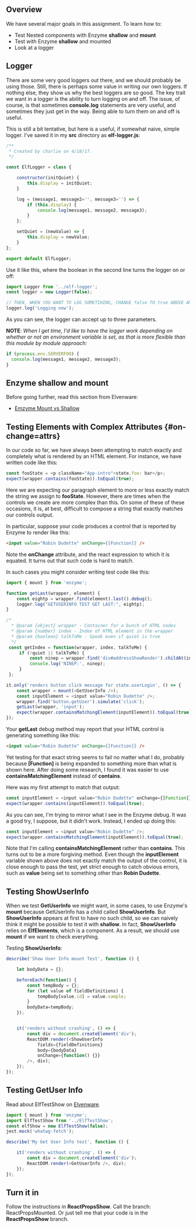 ## Overview

We have several major goals in this assignment. To learn how to:

- Test Nested components with Enzyme **shallow** and **mount**
- Test with Enzyme **shallow** and mounted
- Look at a logger

## Logger

There are some very good loggers out there, and we should probably be using those. Still, there is perhaps some value in writing our own loggers. If nothing else, they show us why the best loggers are so good. The key trait we want in a logger is the ability to turn logging on and off. The issue, of course, is that sometimes **console.log** statements are very useful, and sometimes they just get in the way. Being able to turn them on and off is useful.

This is still a bit tentative, but here is a useful, if somewhat naive, simple logger. I've saved it in my **src** directory as **elf-logger.js**:

```javascript
/**
 * Created by charlie on 4/18/17.
 */

const ElfLogger = class {

    constructor(initQuiet) {
        this.display = initQuiet;
    }

    log = (message1, message2='', message3='') => {
        if (this.display) {
            console.log(message1, message2, message3);
        }
    };

    setQuiet = (newValue) => {
        this.display = newValue;
    }
};

export default ElfLogger;
```

Use it like this, where the boolean in the second line turns the logger on or off:

```javascript
import Logger from '../elf-logger';
const logger = new Logger(false);

// THEN, WHEN YOU WANT TO LOG SOMETIHING, CHANGE false TO true ABOVE AND:
logger.log('Logging now');
```

As you can see, the logger can accept up to three parameters.

**NOTE**: _When I get time, I'd like to have the logger work depending on whether or not an environment variable is set, as that is more flexible than this module by module approach:_

```javascript
if (process.env.SERVERFOO) {
  console.log(message1, message2, message3);
}
```

## Enzyme shallow and mount

Before going further, read this section from Elvenware:

- [Emzyme Mount vs Shallow][emvz]

[emvz]: http://www.elvenware.com/charlie/development/web/JavaScript/JavaScriptReact.html#enzyme-mount-vs-shallow

## Testing Elements with Complex Attributes {#on-change=attrs}

In our code so far, we have always been attempting to match exactly and completely what is rendered by an HTML element. For instance, we have written code like this:

```javascript
const fooState = <p className="App-intro">state.foo: bar</p>;
expect(wrapper.contains(fooState)).toEqual(true);
```

Here we are expecting our paragraph element to more or less exactly match the string we assign to **fooState**. However, there are times when the controls we create are more complex than this. On some of these of these occasions, it is, at best, difficult to compose a string that exactly matches our controls output.

In particular, suppose your code produces a control that is reported by Enzyme to render like this:

```html
<input value="Robin Dudette" onChange={[Function]} />
```

Note the **onChange** attribute, and the react expression to which it is equated. It turns out that such code is hard to match.

In such cases you might consider writing test code like this:

```javascript
import { mount } from 'enzyme';

function getLast(wrapper, element) {        
    const eightp = wrapper.find(element).last().debug();
    logger.log("GETUSERINFO TEST GET LAST:", eightp);
}

/*
  * @param {object} wrapper - Container for a bunch of HTML nodes
  * @param {number} index - Index of HTML element in the wrapper
  * @param {boolean} talkToMe - Speak even if quiet is true
  */
 const getIndex = function(wrapper, index, talkToMe) {
     if (!quiet || talkToMe) {
         const ninep = wrapper.find('div#addressShowRender').childAt(index).debug();
         console.log('NINEP:', ninep);
     }
 };

it.only('renders button click message for state.userLogin', () => {
    const wrapper = mount(<GetUserInfo />);
    const inputElement = <input value="Robin Dudette" />;  
    wrapper.find('button.getUser').simulate('click');
    getLast(wrapper, 'input');
    expect(wrapper.containsMatchingElement(inputElement)).toEqual(true);
});
```

Your **getLast** debug method may report that your HTML control is generating something like this:

```html
<input value="Robin Dudette" onChange={[Function]} />
```

Yet testing for that exact string seems to fail no matter what I do, probably because **[Function]** is being expanded to something more than what is shown here. After doing some research, I found it was easier to use **containsMatchingElement** instead of **contains**.

Here was my first attempt to match that output:

```javascript
const inputElement = <input value="Robin Dudette" onChange={[Function]} />
expect(wrapper.contains(inputElement)).toEqual(true);
```

As you can see, I'm trying to mirror what I see in the Enzyme debug. It was a good try, I suppose, but it didn't work. Instead, I ended up doing this:

```javascript
const inputElement = <input value="Robin Dudette" />;  
expect(wrapper.containsMatchingElement(inputElement)).toEqual(true);
```

Note that I'm calling **containsMatchingElement** rather than **contains**. This turns out to be a more forgiving method. Even though the **inputElement** variable shown above does not exactly match the output of the control, it is close enough to pass the test, yet strict enough to catch obvious errors, such as **value** being set to something other than **Robin Dudette**.

## Testing ShowUserInfo

When we test **GetUserInfo** we might want, in some cases, to use Enzyme's **mount** because GetUserInfo has a child called **ShowUserInfo**. But **ShowUserInfo** appears at first to have no such child, so we can naively think it might be possible to test it with **shallow**. In fact, **ShowUserInfo** relies on **ElfElements**, which is a component. As a result, we should use **mount** if we want to check everything.

Testing **ShowUserInfo**:

```javascript
describe('Show User Info mount Test', function () {

    let bodyData = {};

    beforeEach(function() {
        const tempBody = {};
        for (let value of fieldDefinitions) {
            tempBody[value.id] = value.sample;
        }
        bodyData=tempBody;
    });


    it('renders without crashing', () => {
        const div = document.createElement('div');
        ReactDOM.render(<ShowUserInfo
            fields={fieldDefinitions}
            body={bodyData}
            onChange={function() {}}
        />, div);
    });
});
```

## Testing GetUser Info

Read about ElfTestShow on [Elvenware][elf-ed].

```javascript
import { mount } from 'enzyme';
import ElfTestShow from '../ElfTestShow';
const elfShow = new ElfTestShow(false);
jest.mock('whatwg-fetch');

describe('My Get User Info test', function () {

    it('renders without crashing', () => {
        const div = document.createElement('div');
        ReactDOM.render(<GetUserInfo />, div);
    });
});
```

## Turn it in

Follow the instructions in **ReactPropsShow**. Call the branch: ReactPropsMounted. Or just tell me that your code is in the **ReactPropsShow**
branch.

[elf-ed]: http://www.elvenware.com/charlie/development/web/JavaScript/JavaScriptReact.html#enzyme-debug-class
